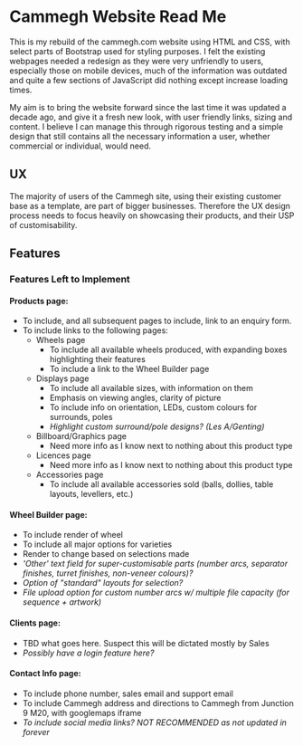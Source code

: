 # Cammegh Website Read Me

This is my rebuild of the cammegh.com website using HTML and CSS, with select parts of Bootstrap used for styling purposes. I felt the existing webpages needed a redesign as they were very unfriendly to users, especially those on mobile devices, much of the information was outdated and quite a few sections of JavaScript did nothing except increase loading times.

My aim is to bring the website forward since the last time it was updated a decade ago, and give it a fresh new look, with user friendly links, sizing and content. I believe I can manage this through rigorous testing and a simple design that still contains all the necessary information a user, whether commercial or individual, would need.

## UX

The majority of users of the Cammegh site, using their existing customer base as a template, are part of bigger businesses. Therefore the UX design process needs to focus heavily on showcasing their products, and their USP of customisability.

## Features

### Features Left to Implement

#### Products page:
- To include, and all subsequent pages to include, link to an enquiry form.
- To include links to the following pages:
    - Wheels page
        - To include all available wheels produced, with expanding boxes highlighting their features
        - To include a link to the Wheel Builder page
    - Displays page
        - To include all available sizes, with information on them
        - Emphasis on viewing angles, clarity of picture
        - To include info on orientation, LEDs, custom colours for surrounds, poles
        - *Highlight custom surround/pole designs? (Les A/Genting)*
    - Billboard/Graphics page
        - Need more info as I know next to nothing about this product type
    - Licences page
        - Need more info as I know next to nothing about this product type
    - Accessories page
        - To include all available accessories sold (balls, dollies, table layouts, levellers, etc.)

#### Wheel Builder page:
- To include render of wheel
- To include all major options for varieties
- Render to change based on selections made
- *'Other' text field for super-customisable parts (number arcs, separator finishes, turret finishes, non-veneer colours)?*
- *Option of "standard" layouts for selection?*
- *File upload option for custom number arcs w/ multiple file capacity (for sequence + artwork)*

#### Clients page:
- TBD what goes here. Suspect this will be dictated mostly by Sales
- *Possibly have a login feature here?*

#### Contact Info page:
- To include phone number, sales email and support email
- To include Cammegh address and directions to Cammegh from Junction 9 M20, with googlemaps iframe
- *To include social media links? NOT RECOMMENDED as not updated in forever*